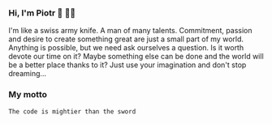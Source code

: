 ### Hi, I'm Piotr 👋 👨‍💻

I'm like a swiss army knife. A man of many talents. Commitment, passion and desire to create something great are just a small part of my world. Anything is possible, but we need ask ourselves a question. Is it worth devote our time on it? Maybe something else can be done and the world will be a better place thanks to it? Just use your imagination and don't stop dreaming...

### My motto
`The code is mightier than the sword`

<!--
**k3nsei/k3nsei** is a ✨ _special_ ✨ repository because its `README.md` (this file) appears on your GitHub profile.

Here are some ideas to get you started:

- 🔭 I’m currently working on ...
- 🌱 I’m currently learning ...
- 👯 I’m looking to collaborate on ...
- 🤔 I’m looking for help with ...
- 💬 Ask me about ...
- 📫 How to reach me: ...
- 😄 Pronouns: ...
- ⚡ Fun fact: ...
-->
